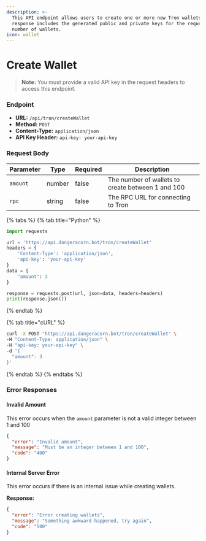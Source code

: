 ```yaml
---
description: >-
  This API endpoint allows users to create one or more new Tron wallets. The
  response includes the generated public and private keys for the requested
  number of wallets.
icon: wallet
---
```


# Create Wallet

> **Note:** You must provide a valid API key in the request headers to access this endpoint.

### Endpoint

* **URL:** `/api/tron/createWallet`
* **Method:** `POST`
* **Content-Type:** `application/json`
* **API Key Header:** `api-key: your-api-key`

### Request Body

| Parameter | Type   | Required | Description                                       |
| --------- | ------ | -------- | ------------------------------------------------- |
| `amount`  | number | false    | The number of wallets to create between 1 and 100 |
| `rpc`     | string | false    | The RPC URL for connecting to Tron                |



{% tabs %}
{% tab title="Python" %}
```python
import requests

url = 'https://api.dangeracorn.bot/tron/createWallet'
headers = {
    'Content-Type': 'application/json',
    'api-key': 'your-api-key'
}
data = {
    "amount": 3
}

response = requests.post(url, json=data, headers=headers)
print(response.json())
```
{% endtab %}

{% tab title="cURL" %}
```bash
curl -X POST "https://api.dangeracorn.bot/tron/createWallet" \
-H "Content-Type: application/json" \
-H "api-key: your-api-key" \
-d '{
  "amount": 3 
}'
```
{% endtab %}
{% endtabs %}

### Error Responses

#### Invalid Amount

This error occurs when the `amount` parameter is not a valid integer between 1 and 100

```json
{
  "error": "Invalid amount",
  "message": "Must be an integer between 1 and 100",
  "code": "400"
}
```

#### Internal Server Error

This error occurs if there is an internal issue while creating wallets.

**Response:**

```json
{
  "error": "Error creating wallets",
  "message": "Something awkward happened, try again",
  "code": "500"
}
```
